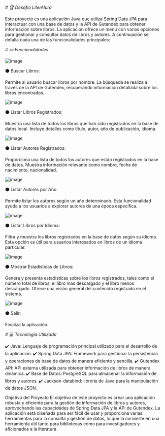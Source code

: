 <em> # 🏆 Desafío LiterAlura </em>


Este proyecto es una aplicación Java que utiliza Spring Data JPA para interactuar con una base de datos y la API de Gutendex para obtener información sobre libros. La aplicación ofrece un menú con varias opciones para gestionar y consultar datos de libros y autores. A continuación se detalla cada una de las funcionalidades principales:

<em> # ✏️ Funcionalidades </em>

![image](https://github.com/CARLOSRIOS25/challenge-literalura/assets/157416493/37e6d6bc-fcb5-4620-9feb-667ee532fd06)


⚫ Buscar Libros:

Permite al usuario buscar libros por nombre.
La búsqueda se realiza a través de la API de Gutendex, recuperando información detallada sobre los libros encontrados.

![image](https://github.com/CARLOSRIOS25/challenge-literalura/assets/157416493/ec3da914-2adb-4a7c-ab2f-2ccfe16c487c)


⚫ Listar Libros Registrados:

Muestra una lista de todos los libros que han sido registrados en la base de datos local.
Incluye detalles como título, autor, año de publicación, idioma.

![image](https://github.com/CARLOSRIOS25/challenge-literalura/assets/157416493/c9f0ffe7-154b-46a2-8f09-f41bd9fe87a6)


⚫ Listar Autores Registrados:

Proporciona una lista de todos los autores que están registrados en la base de datos.
Muestra información relevante como nombre, fecha de nacimiento, nacionalidad.

![image](https://github.com/CARLOSRIOS25/challenge-literalura/assets/157416493/4205182a-9c93-4661-bd3e-048f459b8a7c)


⚫ Listar Autores por Año:

Permite listar los autores según un año determinado.
Esta funcionalidad ayuda a los usuarios a explorar autores de una época específica.

![image](https://github.com/CARLOSRIOS25/challenge-literalura/assets/157416493/c98118a9-0123-44db-a61c-cca78b9ae8ab)


⚫ Listar Libros por Idioma:

Filtra y muestra los libros registrados en la base de datos según su idioma.
Esta opción es útil para usuarios interesados en libros de un idioma particular.

![image](https://github.com/CARLOSRIOS25/challenge-literalura/assets/157416493/d52885f1-cd75-4498-bdd4-5eefc4e429be)


⚫ Mostrar Estadísticas de Libros:

Genera y presenta estadísticas sobre los libros registrados, tales como el número total de libros, el libro mas descargado y el libro menos descargado.
Ofrece una visión general del contenido registrado en el sistema.

![image](https://github.com/CARLOSRIOS25/challenge-literalura/assets/157416493/16fbf40f-8ba2-4fbd-9f55-015bb3212321)


⚫ Salir:

Finaliza la aplicación.


<em> # 💻 Tecnología Utilizada </em>

✔️ Java: Lenguaje de programación principal utilizado para el desarrollo de la aplicación.
✔️ Spring Data JPA: Framework para gestionar la persistencia y operaciones de base de datos de manera eficiente y sencilla.
✔️ Gutendex API: API externa utilizada para obtener información de libros de manera dinámica.
✔️ Base de Datos: PostgreSQL para almacenar la información de libros y autores.
✔️ Jackson-databind: libreria de Java para la manipulación de datos JSON.


Objetivo del Proyecto
El objetivo de este proyecto es crear una aplicación robusta y eficiente para la gestión de información de libros y autores, aprovechando las capacidades de Spring Data JPA y la API de Gutendex. La aplicación está diseñada para ser fácil de usar y proporciona varias herramientas para la consulta y gestión de datos, lo que la convierte en una herramienta útil tanto para bibliotecas como para investigadores y aficionados a la literatura.
